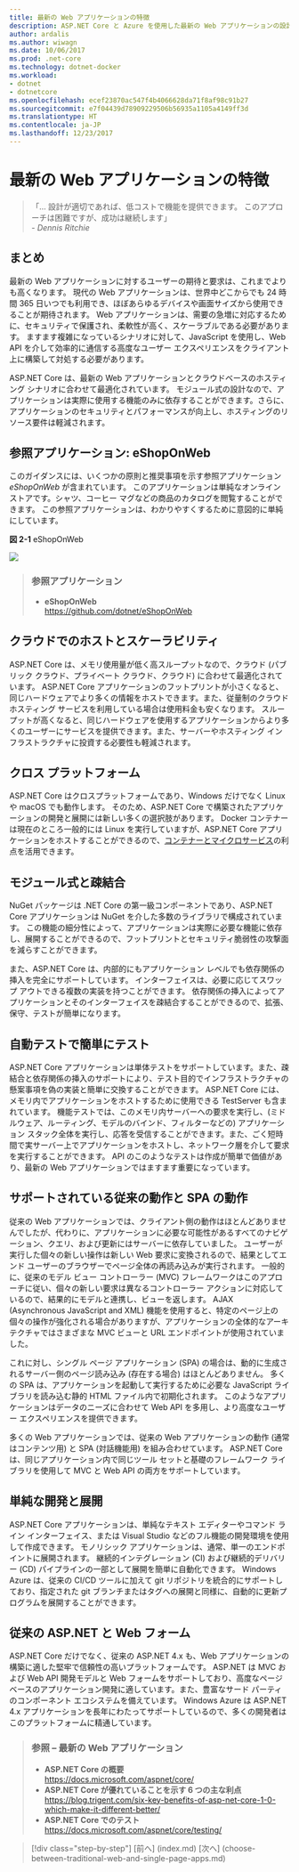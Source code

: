 ```yaml
---
title: 最新の Web アプリケーションの特徴
description: ASP.NET Core と Azure を使用した最新の Web アプリケーションの設計 | 最新の Web アプリケーションの特徴
author: ardalis
ms.author: wiwagn
ms.date: 10/06/2017
ms.prod: .net-core
ms.technology: dotnet-docker
ms.workload:
- dotnet
- dotnetcore
ms.openlocfilehash: ecef23870ac547f4b4066628da71f8af98c91b27
ms.sourcegitcommit: e7f04439d78909229506b56935a1105a4149ff3d
ms.translationtype: HT
ms.contentlocale: ja-JP
ms.lasthandoff: 12/23/2017
---
```

# <a name="characteristics-of-modern-web-applications"></a>最新の Web アプリケーションの特徴

> 「… 設計が適切であれば、低コストで機能を提供できます。 このアプローチは困難ですが、成功は継続します」  
> _\- Dennis Ritchie_

## <a name="summary"></a>まとめ

最新の Web アプリケーションに対するユーザーの期待と要求は、これまでよりも高くなります。 現代の Web アプリケーションは、世界中どこからでも 24 時間 365 日いつでも利用でき、ほぼあらゆるデバイスや画面サイズから使用できることが期待されます。 Web アプリケーションは、需要の急増に対応するために、セキュリティで保護され、柔軟性が高く、スケーラブルである必要があります。 ますます複雑になっているシナリオに対して、JavaScript を使用し、Web API を介して効率的に通信する高度なユーザー エクスペリエンスをクライアント上に構築して対処する必要があります。

ASP.NET Core は、最新の Web アプリケーションとクラウドベースのホスティング シナリオに合わせて最適化されています。 モジュール式の設計なので、アプリケーションは実際に使用する機能のみに依存することができます。さらに、アプリケーションのセキュリティとパフォーマンスが向上し、ホスティングのリソース要件は軽減されます。

## <a name="reference-application-eshoponweb"></a>参照アプリケーション: eShopOnWeb

このガイダンスには、いくつかの原則と推奨事項を示す参照アプリケーション *eShopOnWeb* が含まれています。 このアプリケーションは単純なオンライン ストアです。シャツ、コーヒー マグなどの商品のカタログを閲覧することができます。 この参照アプリケーションは、わかりやすくするために意図的に単純にしています。

**図 2-1** eShopOnWeb

![](./media/image2-1.png)

> ### <a name="reference-application"></a>参照アプリケーション
> - **eShopOnWeb**  
> <https://github.com/dotnet/eShopOnWeb>

## <a name="cloud-hosted-and-scalable"></a>クラウドでのホストとスケーラビリティ

ASP.NET Core は、メモリ使用量が低く高スループットなので、クラウド (パブリック クラウド、プライベート クラウド、クラウド) に合わせて最適化されています。 ASP.NET Core アプリケーションのフットプリントが小さくなると、同じハードウェアでより多くの情報をホストできます。また、従量制のクラウド ホスティング サービスを利用している場合は使用料金も安くなります。 スループットが高くなると、同じハードウェアを使用するアプリケーションからより多くのユーザーにサービスを提供できます。また、サーバーやホスティング インフラストラクチャに投資する必要性も軽減されます。

## <a name="cross-platform"></a>クロス プラットフォーム

ASP.NET Core はクロスプラットフォームであり、Windows だけでなく Linux や macOS でも動作します。 そのため、ASP.NET Core で構築されたアプリケーションの開発と展開には新しい多くの選択肢があります。 Docker コンテナーは現在のところ一般的には Linux を実行していますが、ASP.NET Core アプリケーションをホストすることができるので、[コンテナーとマイクロサービス](../microservices-architecture/index.md)の利点を活用できます。

## <a name="modular-and-loosely-coupled"></a>モジュール式と疎結合

NuGet パッケージは .NET Core の第一級コンポーネントであり、ASP.NET Core アプリケーションは NuGet を介した多数のライブラリで構成されています。 この機能の細分性によって、アプリケーションは実際に必要な機能に依存し、展開することができるので、フットプリントとセキュリティ脆弱性の攻撃面を減らすことができます。

また、ASP.NET Core は、内部的にもアプリケーション レベルでも依存関係の挿入を完全にサポートしています。 インターフェイスは、必要に応じてスワップ アウトできる複数の実装を持つことができます。 依存関係の挿入によってアプリケーションとそのインターフェイスを疎結合することができるので、拡張、保守、テストが簡単になります。

## <a name="easily-tested-with-automated-tests"></a>自動テストで簡単にテスト

ASP.NET Core アプリケーションは単体テストをサポートしています。また、疎結合と依存関係の挿入のサポートにより、テスト目的でインフラストラクチャの懸案事項を偽の実装と簡単に交換することができます。 ASP.NET Core には、メモリ内でアプリケーションをホストするために使用できる TestServer も含まれています。 機能テストでは、このメモリ内サーバーへの要求を実行し、(ミドルウェア、ルーティング、モデルのバインド、フィルターなどの) アプリケーション スタック全体を実行し、応答を受信することができます。また、ごく短時間で実サーバー上でアプリケーションをホストし、ネットワーク層を介して要求を実行することができます。 API のこのようなテストは作成が簡単で価値があり、最新の Web アプリケーションではますます重要になっています。

## <a name="traditional-and-spa-behaviors-supported"></a>サポートされている従来の動作と SPA の動作

従来の Web アプリケーションでは、クライアント側の動作はほとんどありませんでしたが、代わりに、アプリケーションに必要な可能性があるすべてのナビゲーション、クエリ、および更新にはサーバーに依存していました。 ユーザーが実行した個々の新しい操作は新しい Web 要求に変換されるので、結果としてエンド ユーザーのブラウザーでページ全体の再読み込みが実行されます。 一般的に、従来のモデル ビュー コントローラー (MVC) フレームワークはこのアプローチに従い、個々の新しい要求は異なるコントローラー アクションに対応しているので、結果的にモデルと連携し、ビューを返します。 AJAX (Asynchronous JavaScript and XML) 機能を使用すると、特定のページ上の個々の操作が強化される場合がありますが、アプリケーションの全体的なアーキテクチャではさまざまな MVC ビューと URL エンドポイントが使用されていました。

これに対し、シングル ページ アプリケーション (SPA) の場合は、動的に生成されるサーバー側のページ読み込み (存在する場合) はほとんどありません。 多くの SPA は、アプリケーションを起動して実行するために必要な JavaScript ライブラリを読み込む静的 HTML ファイル内で初期化されます。 このようなアプリケーションはデータのニーズに合わせて Web API を多用し、より高度なユーザー エクスペリエンスを提供できます。

多くの Web アプリケーションでは、従来の Web アプリケーションの動作 (通常はコンテンツ用) と SPA (対話機能用) を組み合わせています。 ASP.NET Core は、同じアプリケーション内で同じツール セットと基礎のフレームワーク ライブラリを使用して MVC と Web API の両方をサポートしています。

## <a name="simple-development-and-deployment"></a>単純な開発と展開

ASP.NET Core アプリケーションは、単純なテキスト エディターやコマンド ライン インターフェイス、または Visual Studio などのフル機能の開発環境を使用して作成できます。 モノリシック アプリケーションは、通常、単一のエンドポイントに展開されます。 継続的インテグレーション (CI) および継続的デリバリー (CD) パイプラインの一部として展開を簡単に自動化できます。 Windows Azure は、従来の CI/CD ツールに加えて git リポジトリを統合的にサポートしており、指定された git ブランチまたはタグへの展開と同様に、自動的に更新プログラムを展開することができます。

## <a name="traditional-aspnet-and-web-forms"></a>従来の ASP.NET と Web フォーム

ASP.NET Core だけでなく、従来の ASP.NET 4.x も、Web アプリケーションの構築に適した堅牢で信頼性の高いプラットフォームです。 ASP.NET は MVC および Web API 開発モデルと Web フォームをサポートしており、高度なページ ベースのアプリケーション開発に適しています。また、豊富なサード パーティのコンポーネント エコシステムを備えています。 Windows Azure は ASP.NET 4.x アプリケーションを長年にわたってサポートしているので、多くの開発者はこのプラットフォームに精通しています。

> ### <a name="references--modern-web-applications"></a>参照 – 最新の Web アプリケーション
> - **ASP.NET Core の概要**  
> <https://docs.microsoft.com/aspnet/core/>
> - **ASP.NET Core が優れていることを示す 6 つの主な利点**  
> <https://blog.trigent.com/six-key-benefits-of-asp-net-core-1-0-which-make-it-different-better/>
> - **ASP.NET Core でのテスト**  
> <https://docs.microsoft.com/aspnet/core/testing/>

>[!div class="step-by-step"]
[前へ] (index.md) [次へ] (choose-between-traditional-web-and-single-page-apps.md)
